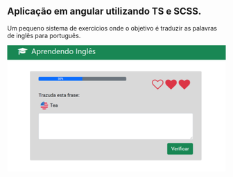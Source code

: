 ## Aplicação em angular utilizando TS e SCSS.
Um pequeno sistema de exercicios onde o objetivo é traduzir as palavras de inglês para português.

![alt text](https://github.com/devsleonardo/AprendendoInglesAngular/blob/main/src/assets/imgdoc.png)
